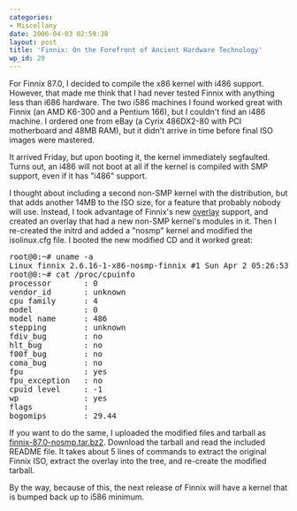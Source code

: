 ```yaml
---
categories:
- Miscellany
date: 2006-04-03 02:59:38
layout: post
title: 'Finnix: On the Forefront of Ancient Hardware Technology'
wp_id: 29
---
```

For Finnix 87.0, I decided to compile the x86 kernel with i486 support. However, that made me think that I had never tested Finnix with anything less than i686 hardware. The two i586 machines I found worked great with Finnix (an AMD K6-300 and a Pentium 166), but I couldn't find an i486 machine. I ordered one from eBay (a Cyrix 486DX2-80 with PCI motherboard and 48MB RAM), but it didn't arrive in time before final ISO images were mastered.

It arrived Friday, but upon booting it, the kernel immediately segfaulted. Turns out, an i486 will not boot at all if the kernel is compiled with SMP support, even if it has "i486" support.

I thought about including a second non-SMP kernel with the distribution, but that adds another 14MB to the ISO size, for a feature that probably nobody will use. Instead, I took advantage of Finnix's new [overlay](http://www.finnix.org/Overlays) support, and created an overlay that had a new non-SMP kernel's modules in it. Then I re-created the initrd and added a "nosmp" kernel and modified the isolinux.cfg file. I booted the new modified CD and it worked great:

<pre>root@0:~# uname -a
Linux finnix 2.6.16-1-x86-nosmp-finnix #1 Sun Apr 2 05:26:53 PDT 2006 i486 GNU/Linux
root@0:~# cat /proc/cpuinfo
processor       : 0
vendor_id       : unknown
cpu family      : 4
model           : 0
model name      : 486
stepping        : unknown
fdiv_bug        : no
hlt_bug         : no
f00f_bug        : no
coma_bug        : no
fpu             : yes
fpu_exception   : no
cpuid level     : -1
wp              : yes
flags           :
bogomips        : 29.44</pre>

If you want to do the same, I uploaded the modified files and tarball as [finnix-87.0-nosmp.tar.bz2](http://prdownloads.sourceforge.net/finnix/finnix-87.0-nosmp.tar.bz2?download). Download the tarball and read the included README file. It takes about 5 lines of commands to extract the original Finnix ISO, extract the overlay into the tree, and re-create the modified tarball.

By the way, because of this, the next release of Finnix will have a kernel that is bumped back up to i586 minimum.
